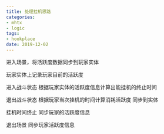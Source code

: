 ```yaml
---
title: 处理挂机思路
categories:
- mhtx
- logic
tags:
- hookplace
date: 2019-12-02
---
```


进入场景，将活跃度数据同步到玩家实体

玩家实体上记录玩家目前的活跃度

进入战斗状态 根据玩家实体的活跃度信息计算出能挂机的终止时间

退出战斗状态 根据玩家当次挂机的时间计算消耗活跃度 同步到实体

挂机时间终止 同步玩家的活跃度信息

退出场景 同步玩家活跃度信息
